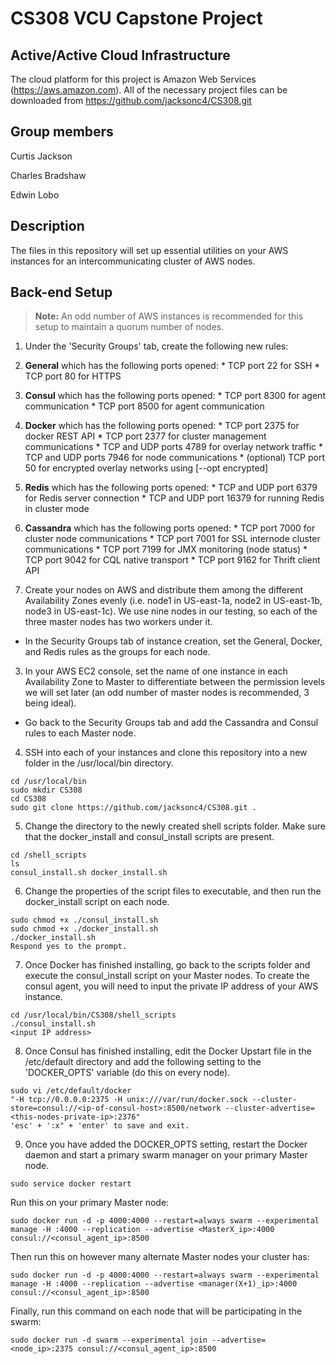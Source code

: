 # CS308 VCU Capstone Project

## Active/Active Cloud Infrastructure 
The cloud platform for this project is Amazon Web Services (https://aws.amazon.com). All of the necessary project files can be downloaded from https://github.com/jacksonc4/CS308.git

Group members
---
Curtis Jackson 

Charles Bradshaw 

Edwin Lobo

Description
---

The files in this repository will set up essential utilities on your AWS instances for an intercommunicating cluster of AWS nodes. 

Back-end Setup
---
>  **Note:** An odd number of AWS instances is recommended for this setup to maintain a quorum number of nodes.

1. Under the 'Security Groups' tab, create the following new rules:

  1. **General** which has the following ports opened:
    * TCP port 22 for SSH
    * TCP port 80 for HTTPS
    
  2. **Consul** which has the following ports opened:
    * TCP port 8300 for agent communication
    * TCP port 8500 for agent communication
    
  3. **Docker** which has the following ports opened:
    * TCP port 2375 for docker REST API 
    * TCP port 2377 for cluster management communications
    * TCP and UDP ports 4789 for overlay network traffic
    * TCP and UDP ports 7946 for node communications
    * (optional) TCP port 50 for encrypted overlay networks using [--opt encrypted]

  4. **Redis** which has the following ports opened:
    * TCP and UDP port 6379 for Redis server connection
    * TCP and UDP port 16379 for running Redis in cluster mode
    
  5. **Cassandra** which has the following ports opened:
    * TCP port 7000 for cluster node communications
    * TCP port 7001 for SSL internode cluster communications
    * TCP port 7199 for JMX monitoring (node status)
    * TCP port 9042 for CQL native transport
    * TCP port 9162 for Thrift client API
    
2. Create your nodes on AWS and distribute them among the different Availability Zones evenly (i.e. node1 in US-east-1a, node2 in US-east-1b, node3 in US-east-1c). We use nine nodes in our testing, so each of the three master nodes has two workers under it.
  * In the Security Groups tab of instance creation, set the General, Docker, and Redis rules as the groups for each node.

3. In your AWS EC2 console, set the name of one instance in each Availability Zone to Master to differentiate between the permission levels we will set later (an odd number of master nodes is recommended, 3 being ideal).
  * Go back to the Security Groups tab and add the Cassandra and Consul rules to each Master node.
  
4. SSH into each of your instances and clone this repository into a new folder in the /usr/local/bin directory.
  ```
  cd /usr/local/bin
  sudo mkdir CS308
  cd CS308
  sudo git clone https://github.com/jacksonc4/CS308.git .

  ```
  
5. Change the directory to the newly created shell scripts folder. Make sure that the docker_install and consul_install scripts are present.
  ```
  cd /shell_scripts
  ls
  consul_install.sh docker_install.sh
  ```
  
6. Change the properties of the script files to executable, and then run the docker_install script on each node.
  ```
  sudo chmod +x ./consul_install.sh
  sudo chmod +x ./docker_install.sh
  ./docker_install.sh
  Respond yes to the prompt. 
  ```
7. Once Docker has finished installing, go back to the scripts folder and execute the consul_install script on your Master nodes. To create the consul agent, you will need to input the private IP address of your AWS instance.
  ```
  cd /usr/local/bin/CS308/shell_scripts
  ./consul_install.sh
  <input IP address>
  ```
  
8. Once Consul has finished installing, edit the Docker Upstart file in the /etc/default directory and add the following setting to the 'DOCKER_OPTS' variable (do this on every node).
  ```
  sudo vi /etc/default/docker
  "-H tcp://0.0.0.0:2375 -H unix:///var/run/docker.sock --cluster-store=consul://<ip-of-consul-host>:8500/network --cluster-advertise=<this-nodes-private-ip>:2376"
  'esc' + ':x" + 'enter' to save and exit.
  ```
  
9. Once you have added the DOCKER_OPTS setting, restart the Docker daemon and start a primary swarm manager on your primary Master node.
  ```
  sudo service docker restart
  ```
  Run this on your primary Master node:
  ```
  sudo docker run -d -p 4000:4000 --restart=always swarm --experimental manage -H :4000 --replication --advertise <MasterX_ip>:4000 consul://<consul_agent_ip>:8500
  ```
  Then run this on however many alternate Master nodes your cluster has:
  ```
  sudo docker run -d -p 4000:4000 --restart=always swarm --experimental manage -H :4000 --replication --advertise <manager(X+1)_ip>:4000 consul://<consul_agent_ip>:8500
  ```
  Finally, run this command on each node that will be participating in the swarm:
  ```
  sudo docker run -d swarm --experimental join --advertise=<node_ip>:2375 consul://<consul_agent_ip>:8500
  ```
